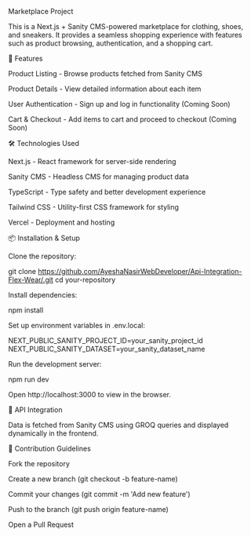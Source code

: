 Marketplace Project

This is a Next.js + Sanity CMS-powered marketplace for clothing, shoes, and sneakers. It provides a seamless shopping experience with features such as product browsing, authentication, and a shopping cart.

🚀 Features

Product Listing - Browse products fetched from Sanity CMS

Product Details - View detailed information about each item

User Authentication - Sign up and log in functionality (Coming Soon)

Cart & Checkout - Add items to cart and proceed to checkout (Coming Soon)

🛠 Technologies Used

Next.js - React framework for server-side rendering

Sanity CMS - Headless CMS for managing product data

TypeScript - Type safety and better development experience

Tailwind CSS - Utility-first CSS framework for styling

Vercel - Deployment and hosting

📦 Installation & Setup

Clone the repository:

git clone https://github.com/AyeshaNasirWebDeveloper/Api-Integration-Flex-Wear/.git
cd your-repository

Install dependencies:

npm install

Set up environment variables in .env.local:

NEXT_PUBLIC_SANITY_PROJECT_ID=your_sanity_project_id
NEXT_PUBLIC_SANITY_DATASET=your_sanity_dataset_name

Run the development server:

npm run dev

Open http://localhost:3000 to view in the browser.

🔗 API Integration

Data is fetched from Sanity CMS using GROQ queries and displayed dynamically in the frontend.

🤝 Contribution Guidelines

Fork the repository

Create a new branch (git checkout -b feature-name)

Commit your changes (git commit -m 'Add new feature')

Push to the branch (git push origin feature-name)

Open a Pull Request
